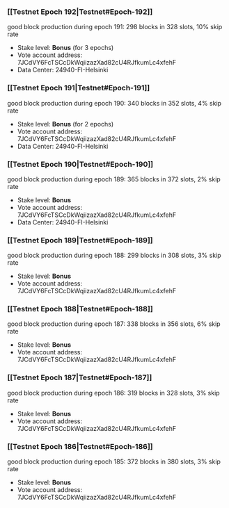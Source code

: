 ### [[Testnet Epoch 192|Testnet#Epoch-192]]
good block production during epoch 191: 298 blocks in 328 slots, 10% skip rate
* Stake level: **Bonus** (for 3 epochs)
* Vote account address: 7JCdVY6FcTSCcDkWqiizazXad82cU4RJfkumLc4xfehF
* Data Center: 24940-FI-Helsinki
### [[Testnet Epoch 191|Testnet#Epoch-191]]
good block production during epoch 190: 340 blocks in 352 slots, 4% skip rate
* Stake level: **Bonus** (for 2 epochs)
* Vote account address: 7JCdVY6FcTSCcDkWqiizazXad82cU4RJfkumLc4xfehF
* Data Center: 24940-FI-Helsinki
### [[Testnet Epoch 190|Testnet#Epoch-190]]
good block production during epoch 189: 365 blocks in 372 slots, 2% skip rate
* Stake level: **Bonus**
* Vote account address: 7JCdVY6FcTSCcDkWqiizazXad82cU4RJfkumLc4xfehF
* Data Center: 24940-FI-Helsinki
### [[Testnet Epoch 189|Testnet#Epoch-189]]
good block production during epoch 188: 299 blocks in 308 slots, 3% skip rate
* Stake level: **Bonus**
* Vote account address: 7JCdVY6FcTSCcDkWqiizazXad82cU4RJfkumLc4xfehF
### [[Testnet Epoch 188|Testnet#Epoch-188]]
good block production during epoch 187: 338 blocks in 356 slots, 6% skip rate
* Stake level: **Bonus**
* Vote account address: 7JCdVY6FcTSCcDkWqiizazXad82cU4RJfkumLc4xfehF
### [[Testnet Epoch 187|Testnet#Epoch-187]]
good block production during epoch 186: 319 blocks in 328 slots, 3% skip rate
* Stake level: **Bonus**
* Vote account address: 7JCdVY6FcTSCcDkWqiizazXad82cU4RJfkumLc4xfehF
### [[Testnet Epoch 186|Testnet#Epoch-186]]
good block production during epoch 185: 372 blocks in 380 slots, 3% skip rate
* Stake level: **Bonus**
* Vote account address: 7JCdVY6FcTSCcDkWqiizazXad82cU4RJfkumLc4xfehF